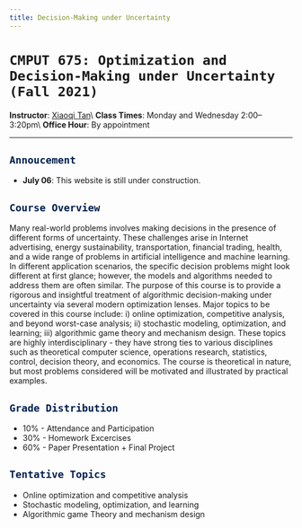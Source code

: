 ```yaml
---
title: Decision-Making under Uncertainty
---
```



# `CMPUT 675: Optimization and Decision-Making under Uncertainty (Fall 2021)`

**Instructor**: [Xiaoqi Tan](/)\\
**Class Times**: Monday and Wednesday 2:00–3:20pm\\
**Office Hour**: By appointment

---

## <span style="color:#00204e"> `Annoucement` </span> 

>
- **July 06**: This website is still under construction.


## <span style="color:#00204e"> `Course Overview` </span> 

>
Many real-world problems involves making decisions in the presence of different forms of uncertainty. These challenges arise in Internet advertising, energy sustainability, transportation, financial trading, health, and a wide range of problems in artificial intelligence and machine learning. In different application scenarios, the specific decision problems might look different at first glance; however, the models and algorithms needed to address them are often similar. The purpose of this course is to provide a rigorous and insightful treatment of algorithmic decision-making under uncertainty via several modern optimization lenses. Major topics to be covered in this course include: i) online optimization, competitive analysis, and beyond worst-case analysis; ii) stochastic modeling, optimization, and learning; iii) algorithmic game theory and mechanism design. These topics are highly interdisciplinary - they have strong ties to various disciplines such as theoretical computer science, operations research, statistics, control, decision theory, and economics. The course is theoretical in nature, but most problems considered will be motivated and illustrated by practical examples.


## <span style="color:#00204e"> `Grade Distribution` </span> 
>
- 10% - Attendance and Participation  
- 30% - Homework Excercises
- 60% - Paper Presentation + Final Project               


## <span style="color:#00204e"> `Tentative Topics` </span> 
>
- Online optimization and competitive analysis
- Stochastic modeling, optimization, and learning
- Algorithmic game Theory and mechanism design